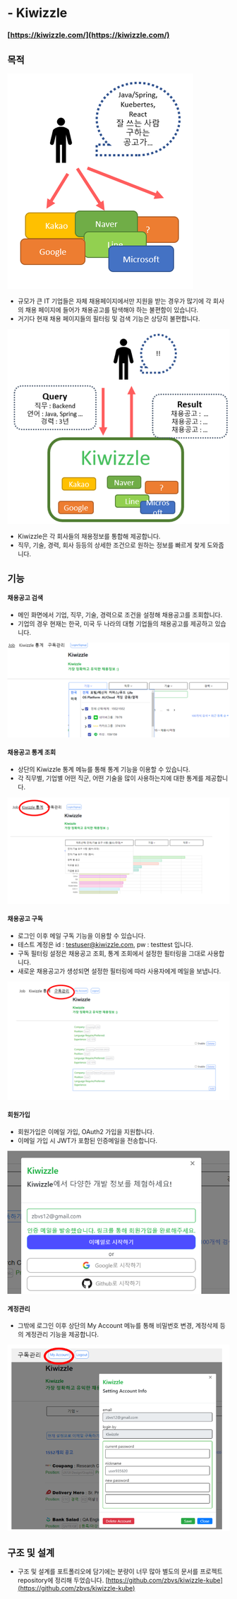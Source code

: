 # - Kiwizzle

### [https://kiwizzle.com/](https://kiwizzle.com/)

## 목적

<half>![Job Search](../../public/img/job_search.png)

- 규모가 큰 IT 기업들은 자체 채용페이지에서만 지원을 받는 경우가 많기에 각 회사의 채용 페이지에 들어가 채용공고를 탐색해야 하는 불편함이 있습니다.
- 거기다 현재 채용 페이지들의 필터링 및 검색 기능은 상당히 불편합니다.

<half>![Job Search Result](../../public/img/job_search_result.png)

- Kiwizzle은 각 회사들의 채용정보를 통합해 제공합니다.
- 직무, 기술, 경력, 회사 등등의 상세한 조건으로 원하는 정보를 빠르게 찾게 도와줍니다.

## 기능

#### 채용공고 검색

- 메인 화면에서 기업, 직무, 기술, 경력으로 조건을 설정해 채용공고를 조회합니다.
- 기업의 경우 현재는 한국, 미국 두 나라의 대형 기업들의 채용공고를 제공하고 있습니다.

![function_search](../../public/img/function_search.png)

#### 채용공고 통계 조회

- 상단의 Kiwizzle 통계 메뉴를 통해 통계 기능을 이용할 수 있습니다.
- 각 직무별, 기업별 어떤 직군, 어떤 기술을 많이 사용하는지에 대한 통계를 제공합니다.

![function_statistics](../../public/img/function_statistics.png)

#### 채용공고 구독

- 로그인 이후 메일 구독 기능을 이용할 수 있습니다.
- 테스트 계정은 id : testuser@kiwizzle.com, pw : testtest 입니다.
- 구독 필터링 설정은 채용공고 조회, 통계 조회에서 설정한 필터링을 그대로 사용합니다.
- 새로운 채용공고가 생성되면 설정한 필터링에 따라 사용자에게 메일을 보냅니다.

![function_subscribe](../../public/img/function_subscribe.png)

#### 회원가입

- 회원가입은 이메일 가입, OAuth2 가입을 지원합니다.
- 이메일 가입 시 JWT가 포함된 인증메일을 전송합니다.

![auth_signup](../../public/img/auth_signup.png)

#### 계정관리

- 그밖에 로그인 이후 상단의 My Account 메뉴를 통해 비밀번호 변경, 계정삭제 등의 계정관리 기능을 제공합니다.

![auth_mail_validation](../../public/img/auth_management.png)

## 구조 및 설계

- 구조 및 설계를 포트폴리오에 담기에는 분량이 너무 많아 별도의 문서를 프로젝트 repository에 정리해
  두었습니다. [https://github.com/zbvs/kiwizzle-kube](https://github.com/zbvs/kiwizzle-kube)